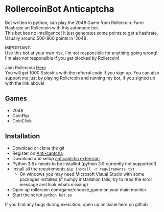 # RollercoinBot Anticaptcha

Bot written in python, can play the 2048 Game from Rollercoin.
Farm Hashrate on Rollercoin with this automatic bot. \
This bot has no intelligence! It just generates some points to get a hashrate. 
Usually around 500-800 points in '2048'.

IMPORTANT: \
Use this bot at your own risk. I'm not responsible for anything going wrong! 
I'm also not responsible if you get blocked by Rollercoin!

Join Rollercoin [Here](https://rollercoin.com/?r=kpfjgoon) \
You will get 1000 Satoshis with the referral code if you sign up.
You can also support me just by playing Rollercoin and running my bot, if you signed up with the link above!

## Games
- 2048
- CoinFlip
- CoinClick

## Installation
- Download or clone the git
- Register on [Anti-captcha](http://getcaptchasolution.com/gajy98bojb)
- Download and setup [anticaptcha extension](https://antcpt.com/eng/download/google-chrome-options.html) 
- Python 3.6+ needs to be installed (python 3.9 currently not supported!)
- Install all the requirements ```pip install -r requirements.txt```
  - On windows you may need Microsoft Visual Studio with some packages installed (if numpy installation fails, try to read the error message and look whats missing)
- Open up rollercoin.com/game/choose_game on your main monitor
- Start the script ```python bot.py```

If you find any bugs during execution, open up an issue here on github
